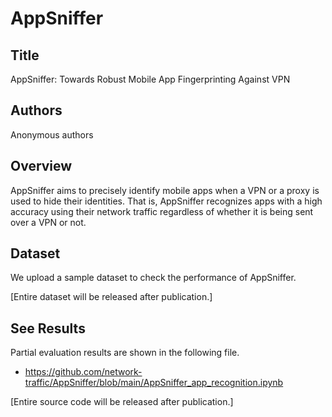 # AppSniffer

## Title
AppSniffer: Towards Robust Mobile App Fingerprinting Against VPN

## Authors
Anonymous authors

## Overview
AppSniffer aims to precisely identify mobile apps when a VPN or a proxy is used to hide their identities. That is, AppSniffer recognizes apps with a high accuracy using their network traffic regardless of whether it is being sent over a VPN or not.

## Dataset
We upload a sample dataset to check the performance of AppSniffer. 

[Entire dataset will be released after publication.]

## See Results
Partial evaluation results are shown in the following file.

* https://github.com/network-traffic/AppSniffer/blob/main/AppSniffer_app_recognition.ipynb

[Entire source code will be released after publication.]
